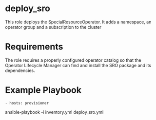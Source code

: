 # deploy_sro

This role deploys the SpecialResourceOperator.  It adds a namespace, an
operator group and a subscription to the cluster

# Requirements

The role requires a properly configured operator catalog so that the Operator
Lifecycle Manager can find and install the SRO package and its dependencies.


# Example Playbook

    - hosts: provisioner

ansible-playbook -i inventory.yml  deploy_sro.yml

